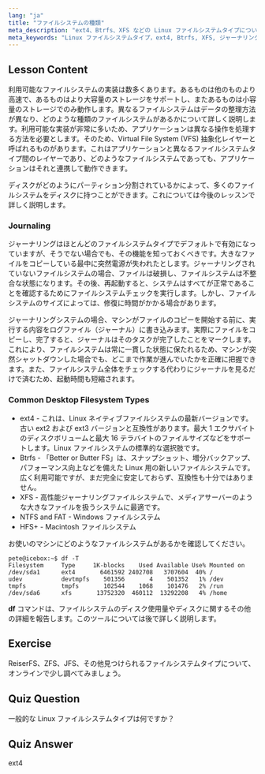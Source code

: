 ```yaml
---
lang: "ja"
title: "ファイルシステムの種類"
meta_description: "ext4、Btrfs、XFS などの Linux ファイルシステムタイプについて学びます。一貫性のあるデータのためのジャーナリングと VFS を理解します。この初心者向けガイドで一般的な Linux ファイルシステムを探求します。"
meta_keywords: "Linux ファイルシステムタイプ，ext4, Btrfs, XFS, ジャーナリング，VFS, Linux チュートリアル，初心者ガイド"
---
```


## Lesson Content

利用可能なファイルシステムの実装は数多くあります。あるものは他のものより高速で、あるものはより大容量のストレージをサポートし、またあるものは小容量のストレージでのみ動作します。異なるファイルシステムはデータの整理方法が異なり、どのような種類のファイルシステムがあるかについて詳しく説明します。利用可能な実装が非常に多いため、アプリケーションは異なる操作を処理する方法を必要とします。そのため、Virtual File System (VFS) 抽象化レイヤーと呼ばれるものがあります。これはアプリケーションと異なるファイルシステムタイプ間のレイヤーであり、どのようなファイルシステムであっても、アプリケーションはそれと連携して動作できます。

ディスクがどのようにパーティション分割されているかによって、多くのファイルシステムをディスクに持つことができます。これについては今後のレッスンで詳しく説明します。

### Journaling

ジャーナリングはほとんどのファイルシステムタイプでデフォルトで有効になっていますが、そうでない場合でも、その機能を知っておくべきです。大きなファイルをコピーしている最中に突然電源が失われたとします。ジャーナリングされていないファイルシステムの場合、ファイルは破損し、ファイルシステムは不整合な状態になります。その後、再起動すると、システムはすべてが正常であることを確認するためにファイルシステムチェックを実行します。しかし、ファイルシステムのサイズによっては、修復に時間がかかる場合があります。

ジャーナリングシステムの場合、マシンがファイルのコピーを開始する前に、実行する内容をログファイル（ジャーナル）に書き込みます。実際にファイルをコピーし、完了すると、ジャーナルはそのタスクが完了したことをマークします。これにより、ファイルシステムは常に一貫した状態に保たれるため、マシンが突然シャットダウンした場合でも、どこまで作業が進んでいたかを正確に把握できます。また、ファイルシステム全体をチェックする代わりにジャーナルを見るだけで済むため、起動時間も短縮されます。

### Common Desktop Filesystem Types

- ext4 - これは、Linux ネイティブファイルシステムの最新バージョンです。古い ext2 および ext3 バージョンと互換性があります。最大 1 エクサバイトのディスクボリュームと最大 16 テラバイトのファイルサイズなどをサポートします。Linux ファイルシステムの標準的な選択肢です。
- Btrfs - 「Better or Butter FS」は、スナップショット、増分バックアップ、パフォーマンス向上などを備えた Linux 用の新しいファイルシステムです。広く利用可能ですが、まだ完全に安定しておらず、互換性も十分ではありません。
- XFS - 高性能ジャーナリングファイルシステムで、メディアサーバーのような大きなファイルを扱うシステムに最適です。
- NTFS and FAT - Windows ファイルシステム
- HFS+ - Macintosh ファイルシステム

お使いのマシンにどのようなファイルシステムがあるかを確認してください。

```plaintext
pete@icebox:~$ df -T
Filesystem     Type     1K-blocks    Used Available Use% Mounted on
/dev/sda1      ext4       6461592 2402708   3707604  40% /
udev           devtmpfs    501356       4    501352   1% /dev
tmpfs          tmpfs       102544    1068    101476   2% /run
/dev/sda6      xfs       13752320  460112  13292208   4% /home
```

**df** コマンドは、ファイルシステムのディスク使用量やディスクに関するその他の詳細を報告します。このツールについては後で詳しく説明します。

## Exercise

ReiserFS、ZFS、JFS、その他見つけられるファイルシステムタイプについて、オンラインで少し調べてみましょう。

## Quiz Question

一般的な Linux ファイルシステムタイプは何ですか？

## Quiz Answer

ext4
